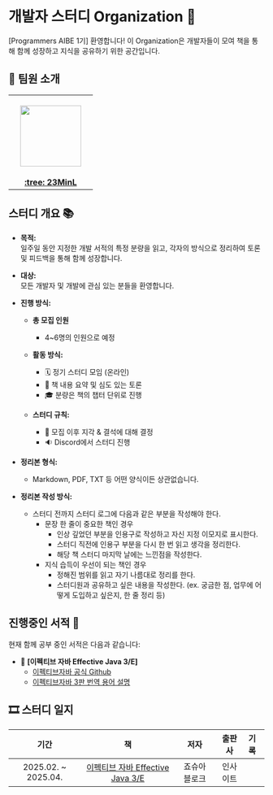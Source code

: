 # 개발자 스터디 Organization 🚀
[Programmers AIBE 1기]
환영합니다! 이 Organization은 개발자들이 모여 책을 통해 함께 성장하고 지식을 공유하기 위한 공간입니다.

## 👋 팀원 소개

<table>
  <tr height="160px">
    <th align="center" width="150px">
      <a href="https://github.com/23MinL"><img height="120px" width="120px" src="https://avatars.githubusercontent.com/u/195278357?s=400&u=e2e1ce6e68df527a2292a7b59efb0831a7277f0d&v=4"/>
    </th>
  </tr>
  <tr>
    <td align="center" width="150px">
      <a href="https://github.com/23MinL"><strong>:tree: 23MinL</strong></a>
    </td>
  </tr>  
</table>

## 스터디 개요 📚

- **목적:**  
  일주일 동안 지정한 개발 서적의 특정 분량을 읽고, 각자의 방식으로 정리하여 토론 및 피드백을 통해 함께 성장합니다.

- **대상:**  
  모든 개발자 및 개발에 관심 있는 분들을 환영합니다.

- **진행 방식:**

  - **총 모집 인원**
    - 4~6명의 인원으로 예정
    
  - **활동 방식:**
    - 🗓️ 정기 스터디 모임 (온라인)
    - 📑 책 내용 요약 및 심도 있는 토론
    - 🎓 분량은 책의 챕터 단위로 진행

  - **스터디 규칙:**
    - 🚨 모집 이후 지각 & 결석에 대해 결정
    - 🔉 Discord에서 스터디 진행

- **정리본 형식:**
  - Markdown, PDF, TXT 등 어떤 양식이든 상관없습니다.
  
- **정리본 작성 방식:**
  - 스터디 전까지 스터디 로그에 다음과 같은 부분을 작성해야 한다.
    - 문장 한 줄이 중요한 책인 경우
      - 인상 깊었던 부분을 인용구로 작성하고 자신 지정 이모지로 표시한다.
      - 스터디 직전에 인용구 부분을 다시 한 번 읽고 생각을 정리한다.
      - 해당 책 스터디 마지막 날에는 느낀점을 작성한다.
    - 지식 습득이 우선이 되는 책인 경우
      - 정해진 범위를 읽고 자기 나름대로 정리를 한다.
      - 스터디원과 공유하고 싶은 내용을 작성한다. (ex. 궁금한 점, 업무에 어떻게 도입하고 싶은지, 한 줄 정리 등)

## 진행중인 서적 📖

현재 함께 공부 중인 서적은 다음과 같습니다:

- 📘 **[이펙티브 자바 Effective Java 3/E]**  
  - [이펙티브자바 공식 Github](https://github.com/WegraLee/effective-java-3e-source-code)
  - [이펙티브자바 3판 번역 용어 설명](https://docs.google.com/document/d/1Nw-_FJKre9x7Uy6DZ0NuAFyYUCjBPCpINxqrP0JFuXk/edit)

## 🎞 스터디 일지

|        기간         |                                            책                                            |      저자      |  출판사  | 기록 |
| :-----------------: | :--------------------------------------------------------------------------------------: | :------------: | :------: | :--- |
| 2025.02. ~ 2025.04. | [이펙티브 자바 Effective Java 3/E](https://product.kyobobook.co.kr/detail/S000001033066) | 죠슈아 블로크 | 인사이트 |      |

